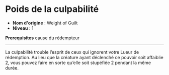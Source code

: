 # Poids de la culpabilité

 * **Nom d'origine** : Weight of Guilt
 * **Niveau** : 1


<p><span id="ctl00_MainContent_DetailedOutput"><strong>Prerequisites</strong> cause du rédempteur<br></span></p>
<hr>
<p>La culpabilité trouble l’esprit de ceux qui ignorent votre Lueur de rédemption.&nbsp;Au lieu que la créature ayant déclenché ce pouvoir soit affaiblie 2, vous pouvez faire en sorte qu’elle soit stupéfiée 2 pendant la même durée.</p>